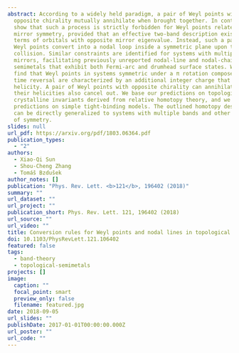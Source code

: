```yaml
---
abstract: According to a widely held paradigm, a pair of Weyl points with
  opposite chirality mutually annihilate when brought together. In contrast, we
  show that such a process is strictly forbidden for Weyl points related by a
  mirror symmetry, provided that an effective two-band description exists in
  terms of orbitals with opposite mirror eigenvalue. Instead, such a pair of
  Weyl points convert into a nodal loop inside a symmetric plane upon the
  collision. Similar constraints are identified for systems with multiple
  mirrors, facilitating previously unreported nodal-line and nodal-chain
  semimetals that exhibit both Fermi-arc and drumhead surface states. We further
  find that Weyl points in systems symmetric under a π rotation composed with
  time reversal are characterized by an additional integer charge that we call
  helicity. A pair of Weyl points with opposite chirality can annihilate only if
  their helicities also cancel out. We base our predictions on topological
  crystalline invariants derived from relative homotopy theory, and we test our
  predictions on simple tight-binding models. The outlined homotopy description
  can be directly generalized to systems with multiple bands and other choices
  of symmetry.
slides: null
url_pdf: https://arxiv.org/pdf/1803.06364.pdf
publication_types:
  - "2"
authors:
  - Xiao-Qi Sun
  - Shou-Cheng Zhang
  - Tomáš Bzdušek
author_notes: []
publication: "Phys. Rev. Lett. <b>121</b>, 196402 (2018)"
summary: ""
url_dataset: ""
url_project: ""
publication_short: Phys. Rev. Lett. 121, 196402 (2018)
url_source: ""
url_video: ""
title: Conversion rules for Weyl points and nodal lines in topological media
doi: 10.1103/PhysRevLett.121.106402
featured: false
tags:
  - band-theory
  - topological-semimetals
projects: []
image:
  caption: ""
  focal_point: smart
  preview_only: false
  filename: featured.jpg
date: 2018-09-05
url_slides: ""
publishDate: 2017-01-01T00:00:00.000Z
url_poster: ""
url_code: ""
---
```

